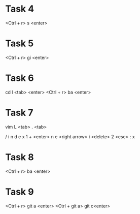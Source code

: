 # Task 4

<Ctrl + r> s \<enter>


# Task 5

<Ctrl + r> gi \<enter>

# Task 6

cd l \<tab> \<enter>
<Ctrl + r> ba \<enter>

# Task 7

vim L \<tab> . \<tab> 

/ i n d e x 1 + \<enter> n e \<right arrow>  i \<delete> 2 \<esc> : x

# Task 8

<Ctrl + r> ba \<enter>

# Task 9

<Ctrl + r> git a \<enter>
<Ctrl + git a> git c\<enter>
